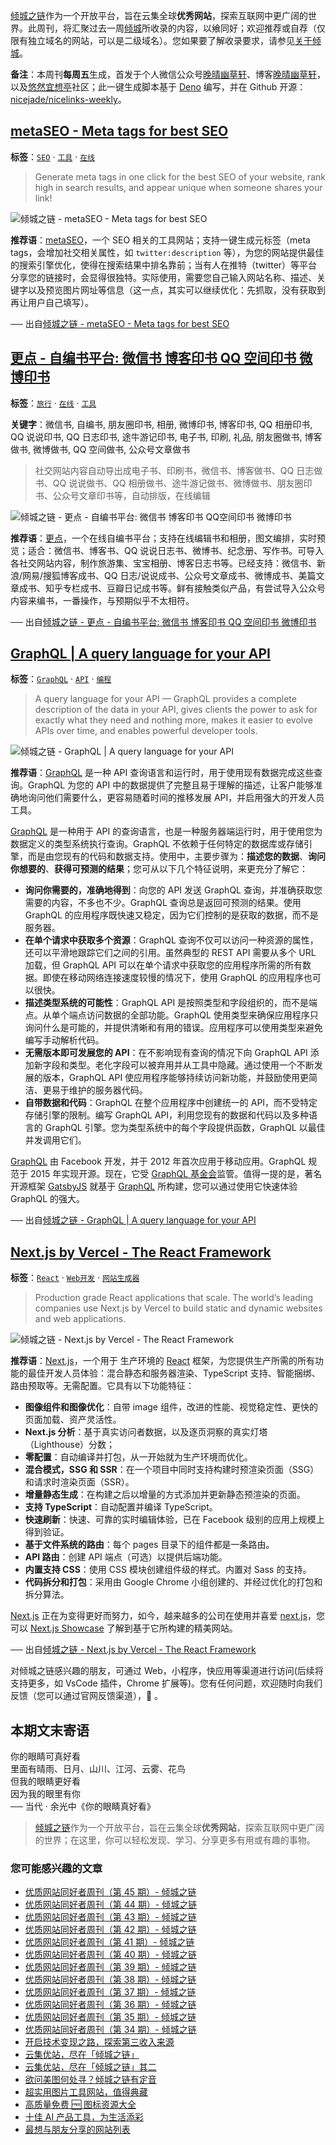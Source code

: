 [倾城之链](https://link.niceshare.site/)作为一个开放平台，旨在云集全球**优秀网站**，探索互联网中更广阔的世界。此周刊，将汇聚过去一周[倾城](https://nicelinks.site/?utm_source=weekly)所收录的内容，以飨同好；欢迎推荐或自荐（仅限有独立域名的网站，可以是二级域名）。您如果要了解收录要求，请参见[关于倾城](https://nicelinks.site/about?utm_source=weekly)。

**备注**：本周刊**每周五**生成，首发于个人微信公众号[晚晴幽草轩](https://mp.weixin.qq.com/mp/appmsgalbum?__biz=MzI5MDIwMzM2Mg==&action=getalbum&album_id=1530765143352082433&scene=173&from_msgid=2650641087&from_itemidx=1&count=3#wechat_redirect)、博客[晚晴幽草轩](https://www.jeffjade.com)，以及[悠然宜想亭](https://forum.lovejade.cn/)社区；此一键生成脚本基于 [Deno](https://nicelinks.site/post/602d30aad099ff5688618591) 编写，并在 Github 开源：[nicejade/nicelinks-weekly](https://github.com/nicejade/nicelinks-weekly)。

## [metaSEO - Meta tags for best SEO](https://nicelinks.site/post/61cda1a15be6454b4e3d514e)

**标签**：[`SEO`](https://nicelinks.site/tags/SEO) · [`工具`](https://nicelinks.site/tags/工具) · [`在线`](https://nicelinks.site/tags/在线)

> Generate meta tags in one click for the best SEO of your website, rank high in search results, and appear unique when someone shares your link!

![倾城之链 - metaSEO - Meta tags for best SEO](https://nicelinks.oss-cn-shenzhen.aliyuncs.com/metaseo.itsvg.in.png?x-oss-process=style/png2jpg)

**推荐语**：[metaSEO](https://metaseo.itsvg.in/)，一个 SEO 相关的工具网站；支持一键生成元标签（meta tags，会增加社交相关属性，如 `twitter:description` 等），为您的网站提供最佳的搜索引擎优化，使得在搜索结果中排名靠前；当有人在推特（twitter）等平台分享您的链接时，会显得很独特。实际使用，需要您自己输入网站名称、描述、关键字以及预览图片网址等信息（这一点，其实可以继续优化：先抓取，没有获取到再让用户自己填写）。

── 出自[倾城之链 - metaSEO - Meta tags for best SEO](https://nicelinks.site/post/61cda1a15be6454b4e3d514e)

## [更点 - 自编书平台: 微信书 博客印书 QQ 空间印书 微博印书](https://nicelinks.site/post/61cbfca65be6454b4e3d514c)

**标签**：[`旅行`](https://nicelinks.site/tags/旅行) · [`在线`](https://nicelinks.site/tags/在线) · [`工具`](https://nicelinks.site/tags/工具)

**关键字**：微信书, 自编书, 朋友圈印书, 相册, 微博印书, 博客印书, QQ 相册印书, QQ 说说印书, QQ 日志印书, 途牛游记印书, 电子书, 印刷, 礼品, 朋友圈做书, 博客做书, 微博做书, QQ 空间做书, 公众号文章做书

> 社交网站内容自动导出成电子书、印刷书，微信书、博客做书、QQ 日志做书、QQ 说说做书、QQ 相册做书、途牛游记做书、微博做书、朋友圈印书、公众号文章印书等，自动排版，在线编辑

![倾城之链 - 更点 - 自编书平台: 微信书 博客印书 QQ空间印书 微博印书](https://nicelinks.oss-cn-shenzhen.aliyuncs.com/www.upzao.com.png?x-oss-process=style/png2jpg)

**推荐语**：[更点](https://www.upzao.com/)，一个在线自编书平台；支持在线编辑书和相册，图文编排，实时预览；适合：微信书、博客书、QQ 说说日志书、微博书、纪念册、写作书。可导入各社交网站内容，制作旅游集、宝宝相册、博客日志书等。已经支持：微信书、新浪/网易/搜狐博客成书、QQ 日志/说说成书、公众号文章成书、微博成书、美篇文章成书、知乎专栏成书、豆瓣日记成书等。鲜有接触类似产品，有尝试导入公众号内容来编书，一番操作，与预期似乎不太相符。

── 出自[倾城之链 - 更点 - 自编书平台: 微信书 博客印书 QQ 空间印书 微博印书](https://nicelinks.site/post/61cbfca65be6454b4e3d514c)

## [GraphQL | A query language for your API](https://nicelinks.site/post/61c9a2d25be6454b4e3d5148)

**标签**：[`GraphQL`](https://nicelinks.site/tags/GraphQL) · [`API`](https://nicelinks.site/tags/API) · [`编程`](https://nicelinks.site/tags/编程)

> A query language for your API — GraphQL provides a complete description of the data in your API, gives clients the power to ask for exactly what they need and nothing more, makes it easier to evolve APIs over time, and enables powerful developer tools.

![倾城之链 - GraphQL | A query language for your API](https://nicelinks.oss-cn-shenzhen.aliyuncs.com/graphql.org.png?x-oss-process=style/png2jpg)

**推荐语**：[GraphQL](https://graphql.org/) 是一种 API 查询语言和运行时，用于使用现有数据完成这些查询。GraphQL 为您的 API 中的数据提供了完整且易于理解的描述，让客户能够准确地询问他们需要什么，更容易随着时间的推移发展 API，并启用强大的开发人员工具。

[GraphQL](https://graphql.org/) 是一种用于 API 的查询语言，也是一种服务器端运行时，用于使用您为数据定义的类型系统执行查询。GraphQL 不依赖于任何特定的数据库或存储引擎，而是由您现有的代码和数据支持。使用中，主要步骤为：**描述您的数据**、**询问你想要的**、**获得可预测的结果**；您可从以下几个特征说明，来更充分了解它：

- **询问你需要的，准确地得到**：向您的 API 发送 GraphQL 查询，并准确获取您需要的内容，不多也不少。GraphQL 查询总是返回可预测的结果。使用 GraphQL 的应用程序既快速又稳定，因为它们控制的是获取的数据，而不是服务器。
- **在单个请求中获取多个资源**：GraphQL 查询不仅可以访问一种资源的属性，还可以平滑地跟踪它们之间的引用。虽然典型的 REST API 需要从多个 URL 加载，但 GraphQL API 可以在单个请求中获取您的应用程序所需的所有数据。即使在移动网络连接速度较慢的情况下，使用 GraphQL 的应用程序也可以很快。
- **描述类型系统的可能性**：GraphQL API 是按照类型和字段组织的，而不是端点。从单个端点访问数据的全部功能。GraphQL 使用类型来确保应用程序只询问什么是可能的，并提供清晰和有用的错误。应用程序可以使用类型来避免编写手动解析代码。
- **无需版本即可发展您的 API**：在不影响现有查询的情况下向 GraphQL API 添加新字段和类型。老化字段可以被弃用并从工具中隐藏。通过使用一个不断发展的版本，GraphQL API 使应用程序能够持续访问新功能，并鼓励使用更简洁、更易于维护的服务器代码。
- **自带数据和代码**：GraphQL 在整个应用程序中创建统一的 API，而不受特定存储引擎的限制。编写 GraphQL API，利用您现有的数据和代码以及多种语言的 GraphQL 引擎。您为类型系统中的每个字段提供函数，GraphQL 以最佳并发调用它们。

[GraphQL](https://graphql.org/) 由 Facebook 开发，并于 2012 年首次应用于移动应用。GraphQL 规范于 2015 年实现开源。现在，它受 [GraphQL 基金会](https://foundation.graphql.org/)监管。值得一提的是，著名开源框架 [GatsbyJS](https://nicelinks.site/post/5e0d4f3016bdad16b0f5b20e) 就基于 [GraphQL](https://graphql.org/) 所构建，您可以通过使用它快速体验 GraphQL 的强大。

── 出自[倾城之链 - GraphQL | A query language for your API](https://nicelinks.site/post/61c9a2d25be6454b4e3d5148)

## [Next.js by Vercel - The React Framework](https://nicelinks.site/post/61c928af5be6454b4e3d5146)

**标签**：[`React`](https://nicelinks.site/tags/React) · [`Web开发`](https://nicelinks.site/tags/Web开发) · [`网站生成器`](https://nicelinks.site/tags/网站生成器)

> Production grade React applications that scale. The world’s leading companies use Next.js by Vercel to build static and dynamic websites and web applications.

![倾城之链 - Next.js by Vercel - The React Framework](https://nicelinks.oss-cn-shenzhen.aliyuncs.com/nextjs.org.png?x-oss-process=style/png2jpg)

**推荐语**：[Next.js](https://nextjs.org/)，一个用于 生产环境的 [React](https://nicelinks.site/post/5b1294b5e93ed2618cfac134) 框架，为您提供生产所需的所有功能的最佳开发人员体验：混合静态和服务器渲染、TypeScript 支持、智能捆绑、路由预取等。无需配置。它具有以下功能特征：

- **图像组件和图像优化**：自带 image 组件，改进的性能、视觉稳定性、更快的页面加载、资产灵活性。
- **Next.js 分析**：基于真实访问者数据，以及逐页洞察的真实灯塔（Lighthouse）分数；
- **零配置**：自动编译并打包，从一开始就为生产环境而优化。
- **混合模式，SSG 和 SSR**：在一个项目中同时支持构建时预渲染页面（SSG）和请求时渲染页面（SSR）。
- **增量静态生成**：在构建之后以增量的方式添加并更新静态预渲染的页面。
- **支持 TypeScript**：自动配置并编译 TypeScript。
- **快速刷新**：快速、可靠的实时编辑体验，已在 Facebook 级别的应用上规模上得到验证。
- **基于文件系统的路由**：每个 pages 目录下的组件都是一条路由。
- **API 路由**：创建 API 端点（可选）以提供后端功能。
- **内置支持 CSS**：使用 CSS 模块创建组件级的样式。内置对 Sass 的支持。
- **代码拆分和打包**：采用由 Google Chrome 小组创建的、并经过优化的打包和拆分算法。

[Next.js](https://nextjs.org/) 正在为变得更好而努力，如今，越来越多的公司在使用并喜爱 [next.js](https://nextjs.org/)，您可以 [Next.js Showcase](https://nextjs.org/showcase) 了解到基于它所构建的精美网站。

── 出自[倾城之链 - Next.js by Vercel - The React Framework](https://nicelinks.site/post/61c928af5be6454b4e3d5146)

对倾城之链感兴趣的朋友，可通过 Web，小程序，快应用等渠道进行访问(后续将支持更多，如 VsCode 插件，Chrome 扩展等)。您有任何问题，欢迎随时向我们反馈（您可以通过官网反馈渠道），🤲 。

## 本期文末寄语

你的眼睛可真好看  
里面有晴雨、日月、山川、江河、云雾、花鸟  
但我的眼睛更好看  
因为我的眼里有你  
── 当代 · 余光中《你的眼睛真好看》

> [倾城之链](https://link.niceshare.site/)作为一个开放平台，旨在云集全球**优秀网站**，探索互联网中更广阔的世界；在这里，你可以轻松发现、学习、分享更多有用或有趣的事物。

### 您可能感兴趣的文章

- [优质网站同好者周刊（第 45 期）- 倾城之链](https://forum.lovejade.cn/d/132-45)
- [优质网站同好者周刊（第 44 期）- 倾城之链](https://forum.lovejade.cn/d/130-44)
- [优质网站同好者周刊（第 43 期）- 倾城之链](https://forum.lovejade.cn/d/127-43)
- [优质网站同好者周刊（第 42 期）- 倾城之链](https://forum.lovejade.cn/d/125-42)
- [优质网站同好者周刊（第 41 期）- 倾城之链](https://forum.lovejade.cn/d/121-41)
- [优质网站同好者周刊（第 40 期）- 倾城之链](https://forum.lovejade.cn/d/119-40)
- [优质网站同好者周刊（第 39 期）- 倾城之链](https://forum.lovejade.cn/d/118-39)
- [优质网站同好者周刊（第 38 期）- 倾城之链](https://forum.lovejade.cn/d/116-38)
- [优质网站同好者周刊（第 37 期）- 倾城之链](https://forum.lovejade.cn/d/112-37)
- [优质网站同好者周刊（第 36 期）- 倾城之链](https://forum.lovejade.cn/d/109-36)
- [优质网站同好者周刊（第 35 期）- 倾城之链](https://forum.lovejade.cn/d/106-35)
- [优质网站同好者周刊（第 34 期）- 倾城之链](https://forum.lovejade.cn/d/101-34)
- [开启技术变现之路，探索第三收入来源](https://www.jeffjade.com/2020/11/17/173-talk-about-nice-links/)
- [云集优站，尽在「倾城之链」](https://www.jeffjade.com/2017/12/31/136-talk-about-nicelinks-site/)
- [云集优站，尽在「倾城之链」其二](https://www.jeffjade.com/2018/12/23/146-talk-about-nice-links/)
- [欲问美图何处寻？倾城之链有定音](https://www.jeffjade.com/2019/02/17/151-aweome-beautiful-picture-website-list/ "欲问美图何处寻？倾城之链有定音")
- [超实用图片工具网站，值得典藏](https://www.jeffjade.com/2020/07/27/165-aweome-picture-tool-website-list/)
- [高质量免费 🆓 图标资源大全](https://www.jeffjade.com/2020/09/11/169-high-quality-free-icon-resource-collection/)
- [十佳 AI 产品工具，为生活添彩](https://www.jeffjade.com/2020/09/23/170-list-of-top-20-ai-product-tools/)
- [最想与朋友分享的网站列表](https://www.jeffjade.com/2020/09/01/168-list-of-websites-i-most-want-to-share-with-my-friends/)
